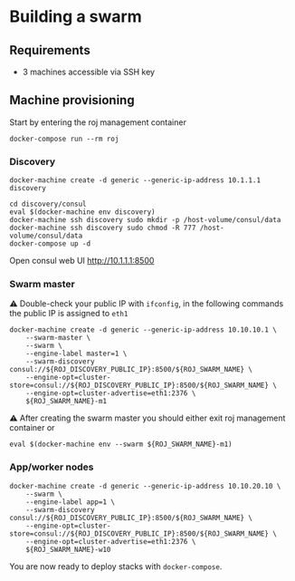 # Building a swarm

## Requirements

- 3 machines accessible via SSH key

## Machine provisioning

Start by entering the roj management container

```
docker-compose run --rm roj
```

### Discovery

```
docker-machine create -d generic --generic-ip-address 10.1.1.1 discovery
```

```
cd discovery/consul
eval $(docker-machine env discovery)
docker-machine ssh discovery sudo mkdir -p /host-volume/consul/data
docker-machine ssh discovery sudo chmod -R 777 /host-volume/consul/data
docker-compose up -d
```

Open consul web UI http://10.1.1.1:8500


### Swarm master

:warning: Double-check your public IP with `ifconfig`, in the following commands the public IP is assigned to `eth1`

```
docker-machine create -d generic --generic-ip-address 10.10.10.1 \
    --swarm-master \
    --swarm \
    --engine-label master=1 \
    --swarm-discovery consul://${ROJ_DISCOVERY_PUBLIC_IP}:8500/${ROJ_SWARM_NAME} \
    --engine-opt=cluster-store=consul://${ROJ_DISCOVERY_PUBLIC_IP}:8500/${ROJ_SWARM_NAME} \
    --engine-opt=cluster-advertise=eth1:2376 \
    ${ROJ_SWARM_NAME}-m1
```

:warning: After creating the swarm master you should either exit roj management container or 

```
eval $(docker-machine env --swarm ${ROJ_SWARM_NAME}-m1)
```

### App/worker nodes

```
docker-machine create -d generic --generic-ip-address 10.10.20.10 \
    --swarm \
    --engine-label app=1 \
    --swarm-discovery consul://${ROJ_DISCOVERY_PUBLIC_IP}:8500/${ROJ_SWARM_NAME} \
    --engine-opt=cluster-store=consul://${ROJ_DISCOVERY_PUBLIC_IP}:8500/${ROJ_SWARM_NAME} \
    --engine-opt=cluster-advertise=eth1:2376 \
    ${ROJ_SWARM_NAME}-w10
```

You are now ready to deploy stacks with `docker-compose`.
